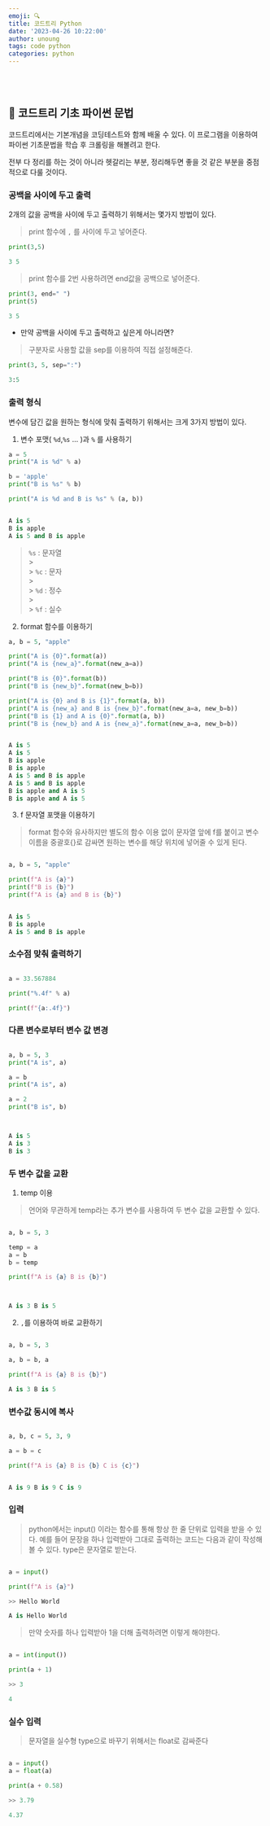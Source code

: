 ```yaml
---
emoji: 🔍
title: 코드트리 Python
date: '2023-04-26 10:22:00'
author: unoung
tags: code python
categories: python
---
```


<br/>
<br/>

## 👾 코드트리 기초 파이썬 문법

코드트리에서는 기본개념을 코딩테스트와 함께 배울 수 있다.
이 프로그램을 이용하여 파이썬 기초문법을 학습 후 크롤링을 해볼려고 한다.

전부 다 정리를 하는 것이 아니라 헷갈리는 부분, 정리해두면 좋을 것 같은 부분을 중점적으로 다룰 것이다.

### 공백을 사이에 두고 출력

2개의 값을 공백을 사이에 두고 출력하기 위해서는 몇가지 방법이 있다.

> print 함수에 <code>,</code> 를 사이에 두고 넣어준다.

```python
print(3,5)

3 5
```

> print 함수를 2번 사용하려면 end값을 공백으로 넣어준다.

```python
print(3, end=" ")
print(5)

3 5
```

- 만약 공백을 사이에 두고 출력하고 싶은게 아니라면?

> 구분자로 사용할 값을 sep를 이용하여 직접 설정해준다.

```python
print(3, 5, sep=":")

3:5
```

### 출력 형식

변수에 담긴 값을 원하는 형식에 맞춰 출력하기 위해서는 크게 3가지 방법이 있다.

1. 변수 포맷( <code>%d</code>,<code>%s</code> ... )과 <code>%</code> 를 사용하기

```python
a = 5
print("A is %d" % a)

b = 'apple'
print("B is %s" % b)

print("A is %d and B is %s" % (a, b))


A is 5
B is apple
A is 5 and B is apple

```

> <code>%s</code> : 문자열
> <br/> > <br/> > <code>%c</code> : 문자
> <br/> > <br/> > <code>%d</code> : 정수
> <br/> > <br/> > <code>%f</code> : 실수

2. format 함수를 이용하기

```python
a, b = 5, "apple"

print("A is {0}".format(a))
print("A is {new_a}".format(new_a=a))

print("B is {0}".format(b))
print("B is {new_b}".format(new_b=b))

print("A is {0} and B is {1}".format(a, b))
print("A is {new_a} and B is {new_b}".format(new_a=a, new_b=b))
print("B is {1} and A is {0}".format(a, b))
print("B is {new_b} and A is {new_a}".format(new_a=a, new_b=b))


A is 5
A is 5
B is apple
B is apple
A is 5 and B is apple
A is 5 and B is apple
B is apple and A is 5
B is apple and A is 5

```

3. f 문자열 포맷을 이용하기

> format 함수와 유사하지만 별도의 함수 이용 없이 문자열 앞에 f를 붙이고 변수 이름을 중괄호{}로 감싸면 원하는 변수를 해당 위치에 넣어줄 수 있게 된다.

```python

a, b = 5, "apple"

print(f"A is {a}")
print(f"B is {b}")
print(f"A is {a} and B is {b}")


A is 5
B is apple
A is 5 and B is apple

```

### 소수점 맞춰 출력하기

```python

a = 33.567884

print("%.4f" % a)

print(f"{a:.4f}")


```

### 다른 변수로부터 변수 값 변경

```python

a, b = 5, 3
print("A is", a)

a = b
print("A is", a)

a = 2
print("B is", b)



A is 5
A is 3
B is 3

```

### 두 변수 값을 교환

1. temp 이용

> 언어와 무관하게 temp라는 추가 변수를 사용하여 두 변수 값을 교환할 수 있다.

```python

a, b = 5, 3

temp = a
a = b
b = temp

print(f"A is {a} B is {b}")



A is 3 B is 5

```

2. <code>,</code>를 이용하여 바로 교환하기

```python

a, b = 5, 3

a, b = b, a

print(f"A is {a} B is {b}")

A is 3 B is 5

```

### 변수값 동시에 복사

```python

a, b, c = 5, 3, 9

a = b = c

print(f"A is {a} B is {b} C is {c}")


A is 9 B is 9 C is 9

```

### 입력

> python에서는 input() 이라는 함수를 통해 항상 한 줄 단위로 입력을 받을 수 있다. 예를 들어 문장을 하나 입력받아 그대로 출력하는 코드는 다음과 같이 작성해볼 수 있다. type은 문자열로 받는다.

```python

a = input()

print(f"A is {a}")

>> Hello World

A is Hello World

```

> 만약 숫자를 하나 입력받아 1을 더해 출력하려면 이렇게 해야한다.

```python

a = int(input())

print(a + 1)

>> 3

4
```

### 실수 입력

> 문자열을 실수형 type으로 바꾸기 위해서는 float로 감싸준다

```python

a = input()
a = float(a)

print(a + 0.58)

>> 3.79

4.37
```
